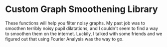 # Custom Graph Smoothening Library

These functions will help you filter noisy graphs. 
My past job was to smoothen terribly noisy pupil dilatations, and I couldn't seem to find a 
way to smoothen them on the internet. Luckily, I talked with some friends and we figured out that using
Fourier Analysis was the way to go. 

